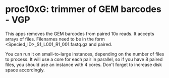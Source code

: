 <!-- dx-header -->
# proc10xG: trimmer of GEM barcodes - VGP

This apps removes the GEM barcodes from paired 10x reads. It accepts arrays of files.
Filenames need to be in the form <Specied_ID>_S1_L001_R1_001.fastq.gz and paired.

You can run it on small-to-large instances, depending on the number of files to process.
It will use a core for each pair in parallel, so if you have 8 paired files, you should use an instance with 4 cores.  Don't forget to increase disk space accordingly.

<!-- /dx-header -->

<!-- proc10xG: trimmer of GEM barcodes - VGP

This apps removes the GEM barcodes from paired 10x reads. It accepts arrays of files.
Filenames need to be in the form <Specied_ID>_S1_L001_R1_001.fastq.gz and paired.

You can run it on small-to-large instances, depending on the number of files to process.
It will use a core for each pair in parallel, so if you have 8 paired files, you should use an instance with 4 cores.  Don't forget to increase disk space accordingly.

-->
